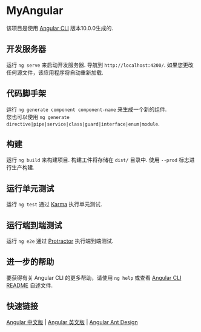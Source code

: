 # MyAngular

该项目是使用 [Angular CLI](https://github.com/angular/angular-cli) 版本10.0.0生成的.

## 开发服务器

运行 `ng serve` 来启动开发服务器. 导航到 `http://localhost:4200/`. 如果您更改任何源文件，该应用程序将自动重新加载.

## 代码脚手架

运行 `ng generate component component-name` 来生成一个新的组件. <br>
您也可以使用 `ng generate directive|pipe|service|class|guard|interface|enum|module`.

## 构建

运行 `ng build` 来构建项目. 构建工件将存储在 `dist/` 目录中. 使用 `--prod` 标志进行生产构建.

## 运行单元测试

运行 `ng test` 通过 [Karma](https://karma-runner.github.io) 执行单元测试.

## 运行端到端测试

运行 `ng e2e` 通过 [Protractor](http://www.protractortest.org/) 执行端到端测试.

## 进一步的帮助

要获得有关 Angular CLI 的更多帮助，请使用 `ng help` 或查看 [Angular CLI README](https://github.com/angular/angular-cli/blob/master/README.md) 自述文件.

## 快速链接
[Angular 中文版](https://angular.cn/) |
[Angular 英文版](https://angular.io/) |
[Angular Ant Design](https://ng.ant.design/docs/introduce/zh)
